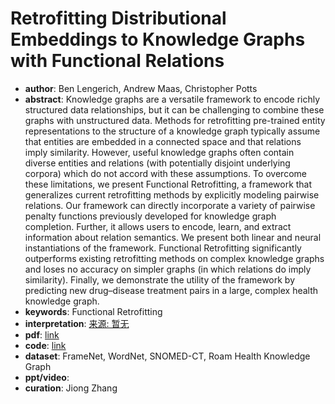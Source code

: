 # Retrofitting Distributional Embeddings to Knowledge Graphs with Functional Relations
* **author**: Ben Lengerich, Andrew Maas, Christopher Potts
* **abstract**: Knowledge graphs are a versatile framework to encode richly structured data relationships, but it can be challenging to combine these graphs with unstructured data. Methods for retrofitting pre-trained entity representations to the structure of a knowledge graph typically assume that entities are embedded in a connected space and that relations imply similarity. However, useful knowledge graphs often contain diverse entities and relations (with potentially disjoint underlying corpora) which do not accord with these assumptions. To overcome these limitations, we present Functional Retrofitting, a framework that generalizes current retrofitting methods by explicitly modeling pairwise relations. Our framework can directly incorporate a variety of pairwise penalty functions previously developed for knowledge graph completion. Further, it allows users to encode, learn, and extract information about relation semantics. We present both linear and neural instantiations of the framework. Functional Retrofitting significantly outperforms existing retrofitting methods on complex knowledge graphs and loses no accuracy on simpler graphs (in which relations do imply similarity). Finally, we demonstrate the utility of the framework by predicting new drug–disease treatment pairs in a large, complex health knowledge graph.
* **keywords**: Functional Retrofitting
* **interpretation**: [来源: 暂无]()
* **pdf**: [link](https://www.aclweb.org/anthology/C18-1205.pdf)
* **code**: [link](https://github.com/roaminsight/roamresearch.)
* **dataset**: FrameNet, WordNet, SNOMED-CT, Roam Health Knowledge Graph
* **ppt/video**:
* **curation**: Jiong Zhang 
